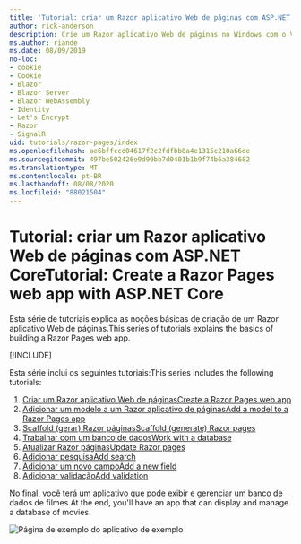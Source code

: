 ```yaml
---
title: 'Tutorial: criar um Razor aplicativo Web de páginas com ASP.NET Core'
author: rick-anderson
description: Crie um Razor aplicativo Web de páginas no Windows com o Visual Studio, ASP.NET Core e EF Core.
ms.author: riande
ms.date: 08/09/2019
no-loc:
- cookie
- Cookie
- Blazor
- Blazor Server
- Blazor WebAssembly
- Identity
- Let's Encrypt
- Razor
- SignalR
uid: tutorials/razor-pages/index
ms.openlocfilehash: ae6bffccd04617f2c2fdfbb8a4e1315c210a66de
ms.sourcegitcommit: 497be502426e9d90bb7d0401b1b9f74b6a384682
ms.translationtype: MT
ms.contentlocale: pt-BR
ms.lasthandoff: 08/08/2020
ms.locfileid: "88021504"
---
```

# <a name="tutorial-create-a-no-locrazor-pages-web-app-with-aspnet-core"></a><span data-ttu-id="ee5d1-103">Tutorial: criar um Razor aplicativo Web de páginas com ASP.NET Core</span><span class="sxs-lookup"><span data-stu-id="ee5d1-103">Tutorial: Create a Razor Pages web app with ASP.NET Core</span></span>

<span data-ttu-id="ee5d1-104">Esta série de tutoriais explica as noções básicas de criação de um Razor aplicativo Web de páginas.</span><span class="sxs-lookup"><span data-stu-id="ee5d1-104">This series of tutorials explains the basics of building a Razor Pages web app.</span></span> 

[!INCLUDE[](~/includes/advancedRP.md)]

<span data-ttu-id="ee5d1-105">Esta série inclui os seguintes tutoriais:</span><span class="sxs-lookup"><span data-stu-id="ee5d1-105">This series includes the following tutorials:</span></span>

1. [<span data-ttu-id="ee5d1-106">Criar um Razor aplicativo Web de páginas</span><span class="sxs-lookup"><span data-stu-id="ee5d1-106">Create a Razor Pages web app</span></span>](xref:tutorials/razor-pages/razor-pages-start)
1. [<span data-ttu-id="ee5d1-107">Adicionar um modelo a um Razor aplicativo de páginas</span><span class="sxs-lookup"><span data-stu-id="ee5d1-107">Add a model to a Razor Pages app</span></span>](xref:tutorials/razor-pages/model)
1. [<span data-ttu-id="ee5d1-108">Scaffold (gerar) Razor páginas</span><span class="sxs-lookup"><span data-stu-id="ee5d1-108">Scaffold (generate) Razor pages</span></span>](xref:tutorials/razor-pages/page)
1. [<span data-ttu-id="ee5d1-109">Trabalhar com um banco de dados</span><span class="sxs-lookup"><span data-stu-id="ee5d1-109">Work with a database</span></span>](xref:tutorials/razor-pages/sql)
1. [<span data-ttu-id="ee5d1-110">Atualizar Razor páginas</span><span class="sxs-lookup"><span data-stu-id="ee5d1-110">Update Razor pages</span></span>](xref:tutorials/razor-pages/da1)
1. [<span data-ttu-id="ee5d1-111">Adicionar pesquisa</span><span class="sxs-lookup"><span data-stu-id="ee5d1-111">Add search</span></span>](xref:tutorials/razor-pages/search)
1. [<span data-ttu-id="ee5d1-112">Adicionar um novo campo</span><span class="sxs-lookup"><span data-stu-id="ee5d1-112">Add a new field</span></span>](xref:tutorials/razor-pages/new-field)
1. [<span data-ttu-id="ee5d1-113">Adicionar validação</span><span class="sxs-lookup"><span data-stu-id="ee5d1-113">Add validation</span></span>](xref:tutorials/razor-pages/validation)

<span data-ttu-id="ee5d1-114">No final, você terá um aplicativo que pode exibir e gerenciar um banco de dados de filmes.</span><span class="sxs-lookup"><span data-stu-id="ee5d1-114">At the end, you'll have an app that can display and manage a database of movies.</span></span>

![Página de exemplo do aplicativo de exemplo](index/_static/sample-page.png)
